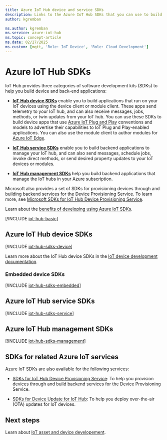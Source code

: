 ```yaml
---
title: Azure IoT Hub device and service SDKs
description: Links to the Azure IoT Hub SDKs that you can use to build device apps and back-end apps.
author: kgremban

ms.author: kgremban
ms.service: azure-iot-hub
ms.topic: concept-article
ms.date: 02/27/2025
ms.custom: [mqtt, 'Role: IoT Device', 'Role: Cloud Development']
---
```


# Azure IoT Hub SDKs

IoT Hub provides three categories of software development kits (SDKs) to help you build device and back-end applications:

* [**IoT Hub device SDKs**](#azure-iot-hub-device-sdks) enable you to build applications that run on your IoT devices using the device client or module client. These apps send telemetry to your IoT hub, and can also receive messages, jobs, methods, or twin updates from your IoT hub. You can use these SDKs to build device apps that use [Azure IoT Plug and Play](../iot/overview-iot-plug-and-play.md) conventions and models to advertise their capabilities to IoT Plug and Play-enabled applications. You can also use the module client to author modules for [Azure IoT Edge](../iot-edge/about-iot-edge.md).

* [**IoT Hub service SDKs**](#azure-iot-hub-service-sdks) enable you to build backend applications to manage your IoT hub, and can also send messages, schedule jobs, invoke direct methods, or send desired property updates to your IoT devices or modules.

* [**IoT Hub management SDKs**](#azure-iot-hub-management-sdks) help you build backend applications that manage the IoT hubs in your Azure subscription.

Microsoft also provides a set of SDKs for provisioning devices through and building backend services for the Device Provisioning Service. To learn more, see [Microsoft SDKs for IoT Hub Device Provisioning Service](../iot-dps/libraries-sdks.md).

Learn about the [benefits of developing using Azure IoT SDKs](https://azure.microsoft.com/blog/benefits-of-using-the-azure-iot-sdks-in-your-azure-iot-solution/).

[!INCLUDE [iot-hub-basic](../../includes/iot-hub-basic-partial.md)]

## Azure IoT Hub device SDKs

[!INCLUDE [iot-hub-sdks-device](../../includes/iot-hub-sdks-device.md)]

Learn more about the IoT Hub device SDKs in the [IoT device development documentation](../iot/iot-sdks.md).

### Embedded device SDKs

[!INCLUDE [iot-hub-sdks-embedded](../../includes/iot-hub-sdks-embedded.md)]

## Azure IoT Hub service SDKs

[!INCLUDE [iot-hub-sdks-service](../../includes/iot-hub-sdks-service.md)]

## Azure IoT Hub management SDKs

[!INCLUDE [iot-hub-sdks-management](../../includes/iot-hub-sdks-management.md)]

## SDKs for related Azure IoT services

Azure IoT SDKs are also available for the following services:

* [SDKs for IoT Hub Device Provisioning Service](../iot-dps/libraries-sdks.md): To help you provision devices through and build backend services for the Device Provisioning Service.

* [SDKs for Device Update for IoT Hub](../iot-hub-device-update/understand-device-update.md): To help you deploy over-the-air (OTA) updates for IoT devices.

## Next steps

Learn about [IoT asset and device developement](../iot/concepts-manage-device-reconnections.md).
